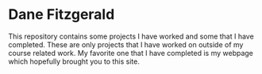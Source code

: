 # Dane Fitzgerald
This repository contains some projects I have worked and some that I have completed. These are only projects that I have worked on outside of my course related work. My favorite one that I have completed is my webpage which hopefully brought you to this site.
